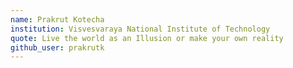 ```yaml
---
name: Prakrut Kotecha
institution: Visvesvaraya National Institute of Technology 
quote: Live the world as an Illusion or make your own reality
github_user: prakrutk
---
```


